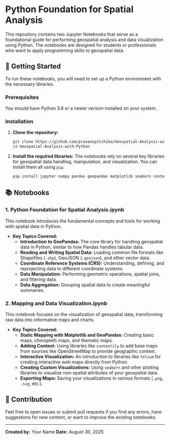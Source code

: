 # Python Foundation for Spatial Analysis

This repository contains two Jupyter Notebooks that serve as a foundational guide for performing geospatial analysis and data visualization using Python. The notebooks are designed for students or professionals who want to apply programming skills to geospatial data.

## 🚀 Getting Started

To run these notebooks, you will need to set up a Python environment with the necessary libraries.

### Prerequisites

You should have Python 3.8 or a newer version installed on your system.

### Installation

1.  **Clone the repository:**
    ```bash
    git clone https://github.com/praveenpitchika/Geospatial-Analysis-with-Python/tree/main
    cd Geospatial-Analysis-with-Python
    ```
    
2.  **Install the required libraries:**
    The notebooks rely on several key libraries for geospatial data handling, manipulation, and visualization. You can install them all using `pip`.
    ```bash
    pip install jupyter numpy pandas geopandas matplotlib seaborn contextily rasterio
    ```

## 📚 Notebooks

### 1. Python Foundation for Spatial Analysis.ipynb

This notebook introduces the fundamental concepts and tools for working with spatial data in Python.

* **Key Topics Covered:**
    * **Introduction to GeoPandas:** The core library for handling geospatial data in Python, similar to how Pandas handles tabular data.
    * **Reading and Writing Spatial Data:** Loading common file formats like Shapefiles (`.shp`), GeoJSON (`.geojson`), and other vector data.
    * **Coordinate Reference Systems (CRS):** Understanding, defining, and reprojecting data to different coordinate systems.
    * **Data Manipulation:** Performing geometric operations, spatial joins, and filtering data.
    * **Data Aggregation:** Grouping spatial data to create meaningful summaries.

### 2. Mapping and Data Visualization.ipynb

This notebook focuses on the visualization of geospatial data, transforming raw data into informative maps and charts.

* **Key Topics Covered:**
    * **Static Mapping with Matplotlib and GeoPandas:** Creating basic maps, choropleth maps, and thematic maps.
    * **Adding Context:** Using libraries like `contextily` to add base maps from sources like OpenStreetMap to provide geographic context.
    * **Interactive Visualization:** An introduction to libraries like `folium` for creating interactive web maps directly from Python.
    * **Creating Custom Visualizations:** Using `seaborn` and other plotting libraries to visualize non-spatial attributes of your geospatial data.
    * **Exporting Maps:** Saving your visualizations in various formats (`.png`, `.svg`, etc.).

## 🤝 Contribution

Feel free to open issues or submit pull requests if you find any errors, have suggestions for new content, or want to improve the existing notebooks.



---
**Created by:** Your Name
**Date:** August 30, 2025
